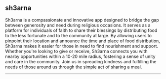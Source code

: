 ## sh3arna

Sh3arna is a compassionate and innovative app designed to bridge the gap between generosity and need during religious occasions.
It serves as a platform for individuals of faith to share their blessings by distributing food to the less fortunate and to the community at large.
By allowing users to pinpoint their location and announce the time and place of food distribution, Sh3arna makes it easier for those in need to find nourishment and support.
Whether you're looking to give or receive, Sh3arna connects you with nearby opportunities within a 10-20 mile radius, fostering a sense of unity and care in the community.
Join us in spreading kindness and fulfilling the needs of those around us through the simple act of sharing a meal.

---
